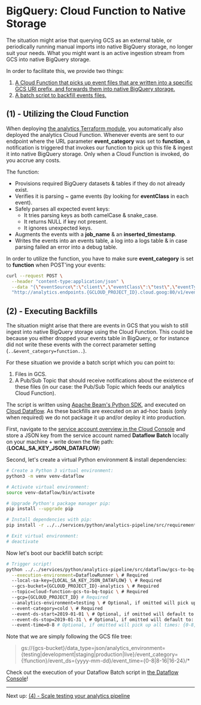 # BigQuery: Cloud Function to Native Storage

The situation might arise that querying GCS as an external table, or periodically running manual imports into native BigQuery storage, no longer suit your needs. What you might want is an active ingestion stream from GCS into native BigQuery storage.

In order to facilitate this, we provide two things:

1. [A Cloud Function that picks up event files that are written into a specific GCS URI prefix, and forwards them into native BigQuery storage.](#1---utilizing-the-cloud-function)
2. [A batch script to backfill events files.](#2---executing-backfills)

## (1) - Utilizing the Cloud Function

When deploying [the analytics Terraform module](https://github.com/improbable/online-services/tree/master/services/terraform), you automatically also deployed the analytics Cloud Function. Whenever events are sent to our endpoint where the URL parameter **event_category** was set to **function**, a notification is triggered that invokes our function to pick up this file & ingest it into native BigQuery storage. Only when a Cloud Function is invoked, do you accrue any costs.

The function:

- Provisions required BigQuery datasets & tables if they do not already exist.
- Verifies it is parsing ~ game events (by looking for **eventClass** in each event).
- Safely parses all expected event keys:
    + It tries parsing keys as both camelCase & snake_case.
    + It returns NULL if key not present.
    + It ignores unexpected keys.
- Augments the events with a **job_name** & an **inserted_timestamp**.
- Writes the events into an events table, a log into a logs table & in case parsing failed an error into a debug table.

In order to utilize the function, you have to make sure **event_category** is set to **function** when POST'ing your events:

```bash
curl --request POST \
  --header "content-type:application/json" \
  --data "{\"eventSource\":\"client\",\"eventClass\":\"test\",\"eventType\":\"cloud_function\",\"eventTimestamp\":1562599755,\"eventIndex\":6,\"sessionId\":\"f58179a375290599dde17f7c6d546d78\",\"buildVersion\":\"2.0.13\",\"eventEnvironment\":\"testing\",\"eventAttributes\":{\"playerId\": 12345678}}" \
  "http://analytics.endpoints.{GCLOUD_PROJECT_ID}.cloud.goog:80/v1/event?key={GCP_API_KEY}&analytics_environment=testing&event_category=function&session_id=f58179a375290599dde17f7c6d546d78"

```

## (2) - Executing Backfills

The situation might arise that there are events in GCS that you wish to still ingest into native BigQuery storage using the Cloud Function. This could be because you either dropped your events table in BigQuery, or for instance did not write these events with the correct parameter setting (`..&event_category=function..`).

For these situation we provide a batch script which you can point to:

1. Files in GCS.
2. A Pub/Sub Topic that should receive notifications about the existence of these files (in our case: the Pub/Sub Topic which feeds our analytics Cloud Function).

The script is written using [Apache Beam's Python SDK](https://beam.apache.org/documentation/sdks/python/), and executed on [Cloud Dataflow](https://cloud.google.com/dataflow/). As these backfills are executed on an ad-hoc basis (only when required) we do not package it up and/or deploy it into production.

First, navigate to the [service account overview in the Cloud Console](https://console.cloud.google.com/iam-admin/serviceaccounts) and store a JSON key from the service account named **Dataflow Batch** locally on your machine + write down the file path: {**LOCAL_SA_KEY_JSON_DATAFLOW**}

Second, let's create a virtual Python environment & install dependencies:

```bash
# Create a Python 3 virtual environment:
python3 -m venv venv-dataflow

# Activate virtual environment:
source venv-dataflow/bin/activate

# Upgrade Python's package manager pip:
pip install --upgrade pip

# Install dependencies with pip:
pip install -r ../../services/python/analytics-pipeline/src/requirements/dataflow.txt

# Exit virtual environment:
# deactivate
```

Now let's boot our backfill batch script:

```bash
# Trigger script!
python ../../services/python/analytics-pipeline/src/dataflow/gcs-to-bq-backfill.py  \
  --execution-environment=DataflowRunner \ # Required
  --local-sa-key={LOCAL_SA_KEY_JSON_DATAFLOW} \ # Required
  --gcs-bucket={GCLOUD_PROJECT_ID}-analytics \ # Required
  --topic=cloud-function-gcs-to-bq-topic \ # Required
  --gcp={GCLOUD_PROJECT_ID} # Required
  --analytics-environment=testing \ # Optional, if omitted will pick up all environments: {testing, development, staging, development, production, live}
  --event-category=cold \ # Required
  --event-ds-start=2019-01-01 \ # Optional, if omitted will default to: 2019-01-01
  --event-ds-stop=2019-01-31 \ # Optional, if omitted will default to: 2020-12-31
  --event-time=0-8 # Optional, if omitted will pick up all times: {0-8, 8-16, 16-24}
```

Note that we are simply following the GCS file tree:

> gs://{gcs-bucket}/data_type=json/analytics_environment={testing|development|staging|production|live}/event_category={!function}/event_ds={yyyy-mm-dd}/event_time={0-8|8-16|16-24}/*

Check out the execution of your Dataflow Batch script in [the Dataflow Console](https://console.cloud.google.com/dataflow)!

---

Next up: [(4) - Scale testing your analytics pipeline](https://github.com/improbable/online-services/blob/master/docs/analytics-pipeline/4-scale-test.md)

